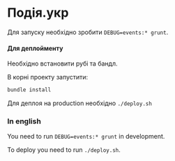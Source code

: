 # Подія.укр

Для запуску необхідно зробити `DEBUG=events:* grunt`.

#### Для деплойменту

Необхідно встановити рубі та бандл.

В корні проекту запустити:

```bash
bundle install
```

Для деплоя на production необхідно `./deploy.sh`

### In english

You need to run `DEBUG=events:* grunt` in development.

To deploy you need to run `./deploy.sh`.
